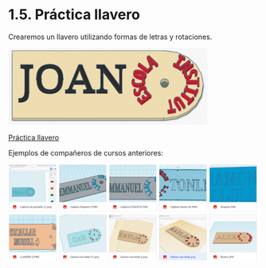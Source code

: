 # 1.5. Práctica llavero

Crearemos un llavero utilizando formas de letras y rotaciones.

![](img/2022-11-29-16-19-32.png)

[Práctica llavero](https://ateneu.xtec.cat/wikiform/wikiexport/cmd/tac/tec3d/tkc/text/activitat2)

Ejemplos de compañeros de cursos anteriores:

![](img/2022-11-29-16-19-39.png)